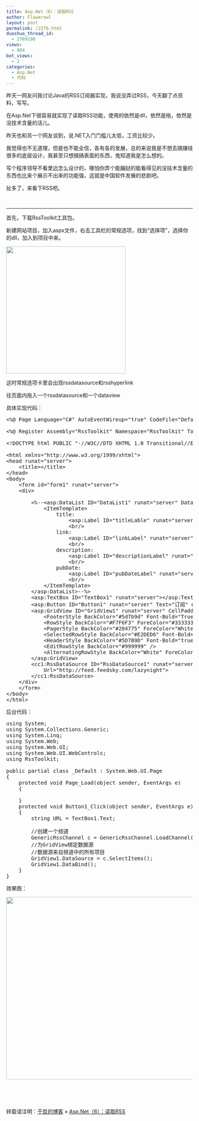 ```yaml
---
title: Asp.Net（6）：读取RSS
author: Flowerowl
layout: post
permalink: /2276.html
duoshuo_thread_id:
  - 2769198
views:
  - 804
bot_views:
  - 2
categories:
  - Asp.Net
  - 代码
---
```

昨天一网友问我讨论Java的RSS订阅器实现，我说没弄过RSS，今天翻了点资料，写写。

在Asp.Net下很容易就实现了读取RSS功能，使用的依然是dll，依然是拖，依然是没技术含量的活儿。

昨天也和另一个网友谈到，说.NET入门门槛儿太低，工资比较少。

我觉得也不无道理，但是也不能全信，各有各的发展，总的来说我是不想去搞赚钱很多的底层设计，我甚至只想搞搞表面的东西，鬼知道我是怎么想的。

写个程序领导不看里边怎么设计的，哪怕你弄个能蹦跶的能看得见的没技术含量的东西也比来个展示不出来的功能强，这就是中国软件发展的悲剧吧。

扯多了，来看下RSS吧。

&nbsp;

* * *

首先，下载RssToolkit工具包。

新建网站项目，加入aspx文件，右击工具栏的常规选项，找到“选择项”，选择你的dll，加入到项目中来。

[<img class="alignnone size-full wp-image-2277" title="rss" src="http://lazynight.me/wp-content/uploads/2012/06/rss.gif" alt="" width="322" height="343" />][1]

这时常规选项卡里会出现rssdatasource和rsshyperlink

往页面内拖入一个rssdatasource和一个dataview

具体实现代码：

<pre class="lang:default decode:true ">&lt;%@ Page Language="C#" AutoEventWireup="true" CodeFile="Default.aspx.cs" Inherits="_Default" %&gt;

&lt;%@ Register Assembly="RssToolkit" Namespace="RssToolkit" TagPrefix="cc1" %&gt;

&lt;!DOCTYPE html PUBLIC "-//W3C//DTD XHTML 1.0 Transitional//EN" "http://www.w3.org/TR/xhtml1/DTD/xhtml1-transitional.dtd"&gt;

&lt;html xmlns="http://www.w3.org/1999/xhtml"&gt;
&lt;head runat="server"&gt;
    &lt;title&gt;&lt;/title&gt;
&lt;/head&gt;
&lt;body&gt;
    &lt;form id="form1" runat="server"&gt;
    &lt;div&gt;

        &lt;%--&lt;asp:DataList ID="DataList1" runat="server" DataSourceID="RssDataSource1"&gt;
            &lt;ItemTemplate&gt;
                title:
                    &lt;asp:Label ID="titleLable" runat="server" Text='&lt;%#Eval("title")%&gt;'/&gt;
                    &lt;br/&gt;
                link:
                    &lt;asp:Label ID="linkLabel" runat="server" Text='&lt;%#Eval("link")%&gt;' /&gt;
                    &lt;br/&gt;
                description:
                    &lt;asp:Label ID="descriptionLabel" runat="server" Text='&lt;%#Eval("description")%&gt;'/&gt;
                    &lt;br/&gt;
                pubDate:
                    &lt;asp:Label ID="pubDateLabel" runat="server" Text='&lt;%#Eval("pubDate")%&gt;'/&gt;
                    &lt;br/&gt;
            &lt;/ItemTemplate&gt;
        &lt;/asp:DataList&gt;--%&gt;
        &lt;asp:TextBox ID="TextBox1" runat="server"&gt;&lt;/asp:TextBox&gt;
        &lt;asp:Button ID="Button1" runat="server" Text="订阅" onclick="Button1_Click" /&gt;
        &lt;asp:GridView ID="GridView1" runat="server" CellPadding="4" ForeColor="#000000" GridLines="None"&gt;
            &lt;FooterStyle BackColor="#5d7b9d" Font-Bold="True" ForeColor="White" /&gt;
            &lt;RowStyle BackColor="#F7F6F3" ForeColor="#333333" /&gt;
            &lt;PagerStyle BackColor="#284775" ForeColor="White" HorizontalAlign="Center" /&gt;
            &lt;SelectedRowStyle BackColor="#E2DED6" Font-Bold="True" ForeColor="White" /&gt;
            &lt;HeaderStyle BackColor="#5D7B9D" Font-Bold="true" ForeColor="White" /&gt;
            &lt;EditRowStyle BackColor="#999999" /&gt;
            &lt;AlternatingRowStyle BackColor="White" ForeColor="#284775" /&gt; 
        &lt;/asp:GridView&gt;
        &lt;cc1:RssDataSource ID="RssDataSource1" runat="server" MaxItems="0" 
            Url="http://feed.feedsky.com/lazynight"&gt;
        &lt;/cc1:RssDataSource&gt;
    &lt;/div&gt;
    &lt;/form&gt;
&lt;/body&gt;
&lt;/html&gt;</pre>

后台代码：

<pre class="lang:default decode:true ">using System;
using System.Collections.Generic;
using System.Linq;
using System.Web;
using System.Web.UI;
using System.Web.UI.WebControls;
using RssToolkit;

public partial class _Default : System.Web.UI.Page
{
    protected void Page_Load(object sender, EventArgs e)
    {

    }
    protected void Button1_Click(object sender, EventArgs e)
    {
        string URL = TextBox1.Text;

        //创建一个频道
        GenericRssChannel c = GenericRssChannel.LoadChannel(URL);
        //为GridView绑定数据源
        //数据源来自频道中的所有项目
        GridView1.DataSource = c.SelectItems();
        GridView1.DataBind();
    }
}</pre>

效果图：

[<img class="alignnone size-full wp-image-2278" title="rss2" src="http://lazynight.me/wp-content/uploads/2012/06/rss2.gif" alt="" width="973" height="492" />][2]

&nbsp;

&nbsp;

转载请注明：[于哲的博客][3] &raquo; [Asp.Net（6）：读取RSS][4]

 [1]: http://lazynight.me/wp-content/uploads/2012/06/rss.gif
 [2]: http://lazynight.me/wp-content/uploads/2012/06/rss2.gif
 [3]: http://lazynight.me
 [4]: http://lazynight.me/2276.html